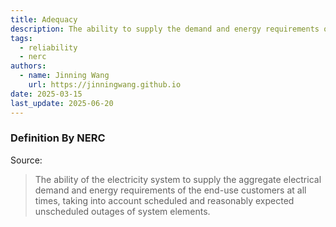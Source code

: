 ```yaml
---
title: Adequacy
description: The ability to supply the demand and energy requirements of the end-use customers.
tags:
  - reliability
  - nerc
authors:
  - name: Jinning Wang
    url: https://jinningwang.github.io
date: 2025-03-15
last_update: 2025-06-20
---
```


### Definition By NERC

Source: <d-cite key="nerc2013terminology"></d-cite>

> The ability of the electricity system to supply the aggregate electrical demand and energy requirements of the end-use customers at all times, taking into account scheduled and reasonably expected unscheduled outages of system elements.
